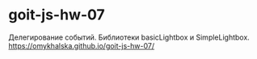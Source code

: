 # goit-js-hw-07
Делегирование событий. Библиотеки basicLightbox и SimpleLightbox.
https://omykhalska.github.io/goit-js-hw-07/
